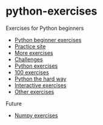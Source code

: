 # python-exercises
Exercises for Python beginners

* [Python beginner exercises](https://pythonbasics.org/Exercises/)
* [Practice site](https://practicepython.org/)
* [More exercises](http://codingbat.com/python)
* [Challenges](https://edabit.com/)
* [Python exercises](https://w3resource.com/python-exercises/)
* [100 exercises](https://raw.githubusercontent.com/zhiwehu/Python-programming-exercises/master/100%2B%20Python%20challenging%20programming%20exercises.txt)
* [Python the hard way](https://learnpythonthehardway.org/book/ex0.html)
* [Interactive exercises](https://snakify.org/)
* [Other exercises](https://gist.github.com/ynonp/06914f626cd4127899af53a96733157f)

Future

* [Numpy exercises](https://www.machinelearningplus.com/python/101-numpy-exercises-python/)
